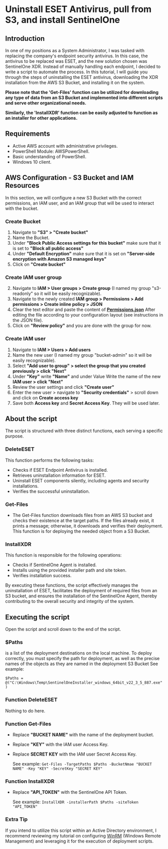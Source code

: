 # Uninstall ESET Antivirus, pull from S3, and install SentinelOne

## Introduction
In one of my positions as a System Administrator, I was tasked with replacing the company's endpoint security antivirus. In this case, the antivirus to be replaced was ESET, and the new solution chosen was SentinelOne XDR. Instead of manually handling each endpoint, I decided to write a script to automate the process. In this tutorial, I will guide you through the steps of uninstalling the ESET antivirus, downloading the XDR installation from the AWS S3 Bucket, and installing it on the system.

**Please note that the 'Get-Files' function can be utilized for downloading any type of data from an S3 Bucket and implemented into different scripts and serve other organizational needs.**

**Similarly, the 'InstallXDR' function can be easily adjusted to function as an installer for other applications.**

## Requirements
- Active AWS account with administrative privileges.
- PowerShell Module: AWSPowerShell.
- Basic understanding of PowerShell.
- Windows 10 client.

## AWS Configuration - S3 Bucket and IAM Resources 
In this section, we will configure a new S3 Bucket with the correct permissions, an IAM user, and an IAM group that will be used to interact with the bucket.

### Create Bucket
1. Navigate to **"S3" > "Create bucket"**
2. Name the Bucket.
3. Under **"Block Public Access settings for this bucket"** make sure that it is set to **"Block all public access"**
4. Under **"Default Encryption"** make sure that it is set on **"Server-side encryption with Amazon S3 managed keys"**
5. Click on **"Create bucket"**

### Create IAM user group
2. Navigate to **IAM > User groups > Create group** (I named my group "s3-readonly" so it will be easily recognizable).
3. Navigate to the newly created **IAM group > Permissions > Add permissions > Create inline policy > JSON**
4. Clear the text editor and paste the content of [**Permissions.json**](https://github.com/ThePinkPanther96/SysAdmin-Toolbox/blob/main/Deployment/Permissions.json) After editing the file according to your configuration layout (see instructions in the JSON file).
5. Click on **"Review policy"** and you are done with the group for now.

### Create IAM user
1. Navigate to **IAM > Users > Add users** 
2. Name the new user (I named my group "bucket-admin" so it will be easily recognizable).
3. Select **"Add user to group" > select the group that you created previously > click "Next"**
4. Under **"Key"** write **"Name"** and under Value Write the name of the new **IAM user > click "Next"**
5. Review the user settings and click **"Create user"**
6. Enter the new user > navigate to **"Security credentials"** > scroll down and click on **Create access key**
7. Save both **Access key** and **Secret Access Key**. They will be used later.

## About the script
The script is structured with three distinct functions, each serving a specific purpose. 
### DeleteESET
This function performs the following tasks:
- Checks if ESET Endpoint Antivirus is installed.
- Retrieves uninstallation information for ESET.
- Uninstall ESET components silently, including agents and security installations.
- Verifies the successful uninstallation.
### Get-Files
- The Get-Files function downloads files from an AWS S3 bucket and checks their existence at the target paths.
  If the files already exist, it prints a message; otherwise, it downloads and verifies their deployment.
  This function is for deploying the needed object from a S3 Bucket.
### InstallXDR
This function is responsible for the following operations:
- Checks if SentinelOne Agent is installed.
- Installs using the provided installer path and site token.
- Verifies installation success.

By executing these functions, the script effectively manages the uninstallation of ESET, facilitates the deployment of required files from an S3 bucket, and ensures the installation of the SentinelOne Agent, thereby contributing to the overall security and integrity of the system.

## Executing the script
Open the script and scroll down to the end of the script. 

### $Paths
is a list of the deployment destinations on the local machine. 
To deploy correctly, you must specify the path for deployment, 
as well as the precise names of the objects as they are named in the deployment S3 Bucket
See example:

```$Paths = @("C:\Windows\Temp\SentinelOneInstaller_windows_64bit_v22_3_5_887.exe")```

### Function DeleteESET
Nothing to do here. 

### Function Get-Files
- Replace **"BUCKET NAME"** with the name of the deployment bucket.
- Replace **"KEY"** with  the IAM user Access Key.
- Replace **SECRET KEY** with the IAM user Secret Access Key.

  See example:
  ```Get-Files -TargetPaths $Paths -BucketNmae "BUCKET NAME" -Key "KEY" -SecretKey "SECRET KEY" ```

### Function InstallXDR
- Replace **"API_TOKEN"** with the SentinelOne API Token.

  See example:
  ```InstallXDR -installerPath $Paths -siteToken "API_TOKEN"```



### Extra Tip
If you intend to utilize this script within an Active Directory environment, I recommend reviewing my tutorial on configuring [WinRM](https://github.com/ThePinkPanther96/SysAdmin-Toolbox/tree/main/WinRM%20(Windows%20Remote%20Management)) (Windows Remote Management) and leveraging it for the execution of deployment scripts. 
  
